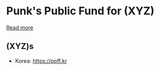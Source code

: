 # Punk's Public Fund for (XYZ)

[Read more](https://wanseob.blog/Punk's+Public+Fund+for+Korea)

## (XYZ)s

- Korea: https://ppff.kr
